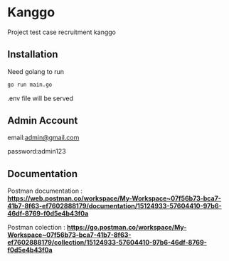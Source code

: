 # Kanggo

Project test case recruitment kanggo

## Installation

Need golang to run

```sh
go run main.go
```

.env file will be served

## Admin Account

email:admin@gmail.com

password:admin123

## Documentation

Postman documentation :  
**https://web.postman.co/workspace/My-Workspace~07f56b73-bca7-41b7-8f63-ef7602888179/documentation/15124933-57604410-97b6-46df-8769-f0d5e4b43f0a**

Postman colection :
**https://go.postman.co/workspace/My-Workspace~07f56b73-bca7-41b7-8f63-ef7602888179/collection/15124933-57604410-97b6-46df-8769-f0d5e4b43f0a**
